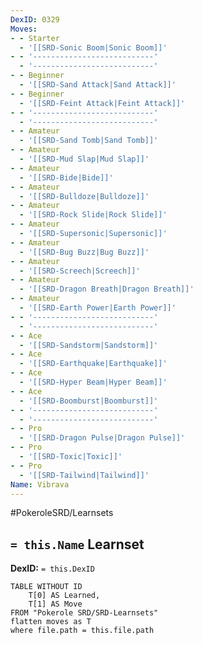 ```yaml
---
DexID: 0329
Moves:
- - Starter
  - '[[SRD-Sonic Boom|Sonic Boom]]'
- - '---------------------------'
  - '---------------------------'
- - Beginner
  - '[[SRD-Sand Attack|Sand Attack]]'
- - Beginner
  - '[[SRD-Feint Attack|Feint Attack]]'
- - '---------------------------'
  - '---------------------------'
- - Amateur
  - '[[SRD-Sand Tomb|Sand Tomb]]'
- - Amateur
  - '[[SRD-Mud Slap|Mud Slap]]'
- - Amateur
  - '[[SRD-Bide|Bide]]'
- - Amateur
  - '[[SRD-Bulldoze|Bulldoze]]'
- - Amateur
  - '[[SRD-Rock Slide|Rock Slide]]'
- - Amateur
  - '[[SRD-Supersonic|Supersonic]]'
- - Amateur
  - '[[SRD-Bug Buzz|Bug Buzz]]'
- - Amateur
  - '[[SRD-Screech|Screech]]'
- - Amateur
  - '[[SRD-Dragon Breath|Dragon Breath]]'
- - Amateur
  - '[[SRD-Earth Power|Earth Power]]'
- - '---------------------------'
  - '---------------------------'
- - Ace
  - '[[SRD-Sandstorm|Sandstorm]]'
- - Ace
  - '[[SRD-Earthquake|Earthquake]]'
- - Ace
  - '[[SRD-Hyper Beam|Hyper Beam]]'
- - Ace
  - '[[SRD-Boomburst|Boomburst]]'
- - '---------------------------'
  - '---------------------------'
- - Pro
  - '[[SRD-Dragon Pulse|Dragon Pulse]]'
- - Pro
  - '[[SRD-Toxic|Toxic]]'
- - Pro
  - '[[SRD-Tailwind|Tailwind]]'
Name: Vibrava
---
```


#PokeroleSRD/Learnsets

## `= this.Name` Learnset

**DexID:** `= this.DexID`

```dataview
TABLE WITHOUT ID
    T[0] AS Learned,
    T[1] AS Move
FROM "Pokerole SRD/SRD-Learnsets"
flatten moves as T
where file.path = this.file.path
```
